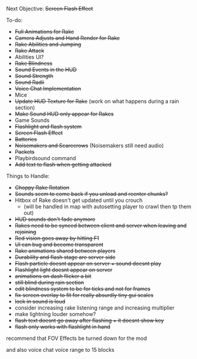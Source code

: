 Next Objective:
~~Screen Flash Effect~~

To-do:
- ~~Full Animations for Rake~~
- ~~Camera Adjusts and Hand Render for Rake~~
- ~~Rake Abilities and Jumping~~
- ~~Rake Attack~~
- Abilities UI?
- ~~Rake Blindness~~
- ~~Sound Events in the HUD~~
- ~~Sound Strength~~
- ~~Sound Radii~~
- ~~Voice Chat Implementation~~
- Mice
- ~~Update HUD Texture for Rake~~ (work on what happens during a rain section)
- ~~Make Sound HUD only appear for Rakes~~
- Game Sounds
- ~~Flashlight and flash system~~
- ~~Screen Flash Effect~~
- ~~Batteries~~
- ~~Noisemakers and Scarecrows~~ (Noisemakers still need audio)
- ~~Packets~~
- Playbirdsound command
- ~~Add text to flash when getting attacked~~


Things to Handle:
- ~~Choppy Rake Rotation~~
- ~~Sounds seem to come back if you unload and reenter chunks?~~
- Hitbox of Rake doesn't get updated until you crouch
  - (will be handled in map with autosetting player to crawl then tp them out)
- ~~HUD sounds don't fade anymore~~
- ~~Rakes need to be synced between client and server when leaving and rejoining~~
- ~~Red vision goes away by hitting F1~~
- ~~UI can bug and become transparent~~
- ~~Rake animations shared between players~~
- ~~Durability and flash stage are server side~~
- ~~Flash particle doesnt appear on server + sound doesnt play~~
- ~~Flashlight light doesnt appear on server~~
- ~~animations on dash flicker a bit~~
- ~~still blind during rain section~~
- ~~edit blindness system to be for ticks and not for frames~~
- ~~fix screen overlay to fit for really absurdly tiny gui scales~~
- ~~lock in sound is loud~~
- consider increasing rake listening range and increasing multiplier
- make lightning louder somehow?
- ~~flash text doesnt go away after flashing + it doesnt show key~~
- ~~flash only works with flashlight in hand~~

recommend that FOV Effects be turned down for the mod 

and also voice chat voice range to 15 blocks